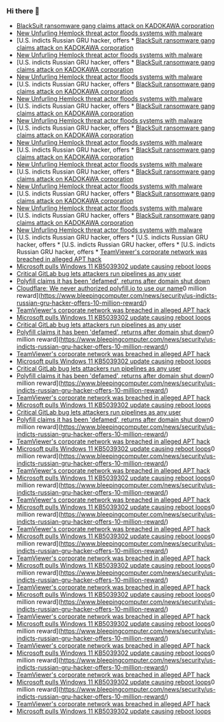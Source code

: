 ### Hi there 👋

<!--START_SECTION:feed-->
* [BlackSuit ransomware gang claims attack on KADOKAWA corporation](https://www.bleepingcomputer.com/news/security/blacksuit-ransomware-gang-claims-attack-on-kadokawa-corporation/)
* [New Unfurling Hemlock threat actor floods systems with malware](https://www.bleepingcomputer.com/news/security/new-unfurling-hemlock-threat-actor-floods-systems-with-malware/)
* [U.S. indicts Russian GRU hacker, offers * [BlackSuit ransomware gang claims attack on KADOKAWA corporation](https://www.bleepingcomputer.com/news/security/blacksuit-ransomware-gang-claims-attack-on-kadokawa-corporation/)
* [New Unfurling Hemlock threat actor floods systems with malware](https://www.bleepingcomputer.com/news/security/new-unfurling-hemlock-threat-actor-floods-systems-with-malware/)
* [U.S. indicts Russian GRU hacker, offers * [BlackSuit ransomware gang claims attack on KADOKAWA corporation](https://www.bleepingcomputer.com/news/security/blacksuit-ransomware-gang-claims-attack-on-kadokawa-corporation/)
* [New Unfurling Hemlock threat actor floods systems with malware](https://www.bleepingcomputer.com/news/security/new-unfurling-hemlock-threat-actor-floods-systems-with-malware/)
* [U.S. indicts Russian GRU hacker, offers * [BlackSuit ransomware gang claims attack on KADOKAWA corporation](https://www.bleepingcomputer.com/news/security/blacksuit-ransomware-gang-claims-attack-on-kadokawa-corporation/)
* [New Unfurling Hemlock threat actor floods systems with malware](https://www.bleepingcomputer.com/news/security/new-unfurling-hemlock-threat-actor-floods-systems-with-malware/)
* [U.S. indicts Russian GRU hacker, offers * [BlackSuit ransomware gang claims attack on KADOKAWA corporation](https://www.bleepingcomputer.com/news/security/blacksuit-ransomware-gang-claims-attack-on-kadokawa-corporation/)
* [New Unfurling Hemlock threat actor floods systems with malware](https://www.bleepingcomputer.com/news/security/new-unfurling-hemlock-threat-actor-floods-systems-with-malware/)
* [U.S. indicts Russian GRU hacker, offers * [BlackSuit ransomware gang claims attack on KADOKAWA corporation](https://www.bleepingcomputer.com/news/security/blacksuit-ransomware-gang-claims-attack-on-kadokawa-corporation/)
* [New Unfurling Hemlock threat actor floods systems with malware](https://www.bleepingcomputer.com/news/security/new-unfurling-hemlock-threat-actor-floods-systems-with-malware/)
* [U.S. indicts Russian GRU hacker, offers * [BlackSuit ransomware gang claims attack on KADOKAWA corporation](https://www.bleepingcomputer.com/news/security/blacksuit-ransomware-gang-claims-attack-on-kadokawa-corporation/)
* [New Unfurling Hemlock threat actor floods systems with malware](https://www.bleepingcomputer.com/news/security/new-unfurling-hemlock-threat-actor-floods-systems-with-malware/)
* [U.S. indicts Russian GRU hacker, offers * [BlackSuit ransomware gang claims attack on KADOKAWA corporation](https://www.bleepingcomputer.com/news/security/blacksuit-ransomware-gang-claims-attack-on-kadokawa-corporation/)
* [New Unfurling Hemlock threat actor floods systems with malware](https://www.bleepingcomputer.com/news/security/new-unfurling-hemlock-threat-actor-floods-systems-with-malware/)
* [U.S. indicts Russian GRU hacker, offers * [BlackSuit ransomware gang claims attack on KADOKAWA corporation](https://www.bleepingcomputer.com/news/security/blacksuit-ransomware-gang-claims-attack-on-kadokawa-corporation/)
* [New Unfurling Hemlock threat actor floods systems with malware](https://www.bleepingcomputer.com/news/security/new-unfurling-hemlock-threat-actor-floods-systems-with-malware/)
* [U.S. indicts Russian GRU hacker, offers * [BlackSuit ransomware gang claims attack on KADOKAWA corporation](https://www.bleepingcomputer.com/news/security/blacksuit-ransomware-gang-claims-attack-on-kadokawa-corporation/)
* [New Unfurling Hemlock threat actor floods systems with malware](https://www.bleepingcomputer.com/news/security/new-unfurling-hemlock-threat-actor-floods-systems-with-malware/)
* [U.S. indicts Russian GRU hacker, offers * [U.S. indicts Russian GRU hacker, offers * [U.S. indicts Russian GRU hacker, offers * [U.S. indicts Russian GRU hacker, offers * [TeamViewer's corporate network was breached in alleged APT hack](https://www.bleepingcomputer.com/news/security/teamviewers-corporate-network-was-breached-in-alleged-apt-hack/)
* [Microsoft pulls Windows 11 KB5039302 update causing reboot loops](https://www.bleepingcomputer.com/news/microsoft/microsoft-pulls-june-windows-11-kb5039302-update-causing-repeated-restarts/)
* [Critical GitLab bug lets attackers run pipelines as any user](https://www.bleepingcomputer.com/news/security/critical-gitlab-bug-lets-attackers-run-pipelines-as-any-user/)
* [Polyfill claims it has been 'defamed', returns after domain shut down](https://www.bleepingcomputer.com/news/security/polyfill-claims-it-has-been-defamed-returns-after-domain-shut-down/)
* [Cloudflare: We never authorized polyfill.io to use our name](https://www.bleepingcomputer.com/news/security/cloudflare-we-never-authorized-polyfillio-to-use-our-name/)0 million reward](https://www.bleepingcomputer.com/news/security/us-indicts-russian-gru-hacker-offers-10-million-reward/)
* [TeamViewer's corporate network was breached in alleged APT hack](https://www.bleepingcomputer.com/news/security/teamviewers-corporate-network-was-breached-in-alleged-apt-hack/)
* [Microsoft pulls Windows 11 KB5039302 update causing reboot loops](https://www.bleepingcomputer.com/news/microsoft/microsoft-pulls-june-windows-11-kb5039302-update-causing-repeated-restarts/)
* [Critical GitLab bug lets attackers run pipelines as any user](https://www.bleepingcomputer.com/news/security/critical-gitlab-bug-lets-attackers-run-pipelines-as-any-user/)
* [Polyfill claims it has been 'defamed', returns after domain shut down](https://www.bleepingcomputer.com/news/security/polyfill-claims-it-has-been-defamed-returns-after-domain-shut-down/)0 million reward](https://www.bleepingcomputer.com/news/security/us-indicts-russian-gru-hacker-offers-10-million-reward/)
* [TeamViewer's corporate network was breached in alleged APT hack](https://www.bleepingcomputer.com/news/security/teamviewers-corporate-network-was-breached-in-alleged-apt-hack/)
* [Microsoft pulls Windows 11 KB5039302 update causing reboot loops](https://www.bleepingcomputer.com/news/microsoft/microsoft-pulls-june-windows-11-kb5039302-update-causing-repeated-restarts/)
* [Critical GitLab bug lets attackers run pipelines as any user](https://www.bleepingcomputer.com/news/security/critical-gitlab-bug-lets-attackers-run-pipelines-as-any-user/)
* [Polyfill claims it has been 'defamed', returns after domain shut down](https://www.bleepingcomputer.com/news/security/polyfill-claims-it-has-been-defamed-returns-after-domain-shut-down/)0 million reward](https://www.bleepingcomputer.com/news/security/us-indicts-russian-gru-hacker-offers-10-million-reward/)
* [TeamViewer's corporate network was breached in alleged APT hack](https://www.bleepingcomputer.com/news/security/teamviewers-corporate-network-was-breached-in-alleged-apt-hack/)
* [Microsoft pulls Windows 11 KB5039302 update causing reboot loops](https://www.bleepingcomputer.com/news/microsoft/microsoft-pulls-june-windows-11-kb5039302-update-causing-repeated-restarts/)
* [Critical GitLab bug lets attackers run pipelines as any user](https://www.bleepingcomputer.com/news/security/critical-gitlab-bug-lets-attackers-run-pipelines-as-any-user/)
* [Polyfill claims it has been 'defamed', returns after domain shut down](https://www.bleepingcomputer.com/news/security/polyfill-claims-it-has-been-defamed-returns-after-domain-shut-down/)0 million reward](https://www.bleepingcomputer.com/news/security/us-indicts-russian-gru-hacker-offers-10-million-reward/)
* [TeamViewer's corporate network was breached in alleged APT hack](https://www.bleepingcomputer.com/news/security/teamviewers-corporate-network-was-breached-in-alleged-apt-hack/)
* [Microsoft pulls Windows 11 KB5039302 update causing reboot loops](https://www.bleepingcomputer.com/news/microsoft/microsoft-pulls-june-windows-11-kb5039302-update-causing-repeated-restarts/)0 million reward](https://www.bleepingcomputer.com/news/security/us-indicts-russian-gru-hacker-offers-10-million-reward/)
* [TeamViewer's corporate network was breached in alleged APT hack](https://www.bleepingcomputer.com/news/security/teamviewers-corporate-network-was-breached-in-alleged-apt-hack/)
* [Microsoft pulls Windows 11 KB5039302 update causing reboot loops](https://www.bleepingcomputer.com/news/microsoft/microsoft-pulls-june-windows-11-kb5039302-update-causing-repeated-restarts/)0 million reward](https://www.bleepingcomputer.com/news/security/us-indicts-russian-gru-hacker-offers-10-million-reward/)
* [TeamViewer's corporate network was breached in alleged APT hack](https://www.bleepingcomputer.com/news/security/teamviewers-corporate-network-was-breached-in-alleged-apt-hack/)
* [Microsoft pulls Windows 11 KB5039302 update causing reboot loops](https://www.bleepingcomputer.com/news/microsoft/microsoft-pulls-june-windows-11-kb5039302-update-causing-repeated-restarts/)0 million reward](https://www.bleepingcomputer.com/news/security/us-indicts-russian-gru-hacker-offers-10-million-reward/)
* [TeamViewer's corporate network was breached in alleged APT hack](https://www.bleepingcomputer.com/news/security/teamviewers-corporate-network-was-breached-in-alleged-apt-hack/)
* [Microsoft pulls Windows 11 KB5039302 update causing reboot loops](https://www.bleepingcomputer.com/news/microsoft/microsoft-pulls-june-windows-11-kb5039302-update-causing-repeated-restarts/)0 million reward](https://www.bleepingcomputer.com/news/security/us-indicts-russian-gru-hacker-offers-10-million-reward/)
* [TeamViewer's corporate network was breached in alleged APT hack](https://www.bleepingcomputer.com/news/security/teamviewers-corporate-network-was-breached-in-alleged-apt-hack/)
* [Microsoft pulls Windows 11 KB5039302 update causing reboot loops](https://www.bleepingcomputer.com/news/microsoft/microsoft-pulls-june-windows-11-kb5039302-update-causing-repeated-restarts/)0 million reward](https://www.bleepingcomputer.com/news/security/us-indicts-russian-gru-hacker-offers-10-million-reward/)
* [TeamViewer's corporate network was breached in alleged APT hack](https://www.bleepingcomputer.com/news/security/teamviewers-corporate-network-was-breached-in-alleged-apt-hack/)
* [Microsoft pulls Windows 11 KB5039302 update causing reboot loops](https://www.bleepingcomputer.com/news/microsoft/microsoft-pulls-june-windows-11-kb5039302-update-causing-repeated-restarts/)0 million reward](https://www.bleepingcomputer.com/news/security/us-indicts-russian-gru-hacker-offers-10-million-reward/)
* [TeamViewer's corporate network was breached in alleged APT hack](https://www.bleepingcomputer.com/news/security/teamviewers-corporate-network-was-breached-in-alleged-apt-hack/)
* [Microsoft pulls Windows 11 KB5039302 update causing reboot loops](https://www.bleepingcomputer.com/news/microsoft/microsoft-pulls-june-windows-11-kb5039302-update-causing-repeated-restarts/)0 million reward](https://www.bleepingcomputer.com/news/security/us-indicts-russian-gru-hacker-offers-10-million-reward/)
* [TeamViewer's corporate network was breached in alleged APT hack](https://www.bleepingcomputer.com/news/security/teamviewers-corporate-network-was-breached-in-alleged-apt-hack/)
* [Microsoft pulls Windows 11 KB5039302 update causing reboot loops](https://www.bleepingcomputer.com/news/microsoft/microsoft-pulls-june-windows-11-kb5039302-update-causing-repeated-restarts/)0 million reward](https://www.bleepingcomputer.com/news/security/us-indicts-russian-gru-hacker-offers-10-million-reward/)
* [TeamViewer's corporate network was breached in alleged APT hack](https://www.bleepingcomputer.com/news/security/teamviewers-corporate-network-was-breached-in-alleged-apt-hack/)
* [Microsoft pulls Windows 11 KB5039302 update causing reboot loops](https://www.bleepingcomputer.com/news/microsoft/microsoft-pulls-june-windows-11-kb5039302-update-causing-repeated-restarts/)0 million reward](https://www.bleepingcomputer.com/news/security/us-indicts-russian-gru-hacker-offers-10-million-reward/)
* [TeamViewer's corporate network was breached in alleged APT hack](https://www.bleepingcomputer.com/news/security/teamviewers-corporate-network-was-breached-in-alleged-apt-hack/)
* [Microsoft pulls Windows 11 KB5039302 update causing reboot loops](https://www.bleepingcomputer.com/news/microsoft/microsoft-pulls-june-windows-11-kb5039302-update-causing-repeated-restarts/)
<!--END_SECTION:feed-->

<!--
**frankenk/frankenk** is a ✨ _special_ ✨ repository because its `README.md` (this file) appears on your GitHub profile.

Here are some ideas to get you started:

- 🔭 I’m currently working on ...
- 🌱 I’m currently learning ...
- 👯 I’m looking to collaborate on ...
- 🤔 I’m looking for help with ...
- 💬 Ask me about ...
- 📫 How to reach me: ...
- 😄 Pronouns: ...
- ⚡ Fun fact: ...
-->



